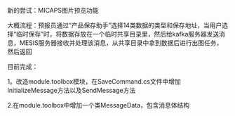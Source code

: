 新的尝试：MICAPS图片预览功能

大概流程：预报员通过“产品保存助手”选择14类数据的类型和保存地址，当用户选择“临时保存”时，将数据存放在一个临时共享目录里，然后给kafka服务器发送消息，MESIS服务器接收并处理该消息，从共享目录中拿到数据后进行出图任务，然后返回

目前完成：

1。改造module.toolbox模块，在SaveCommand.cs文件中增加InitializeMessage方法以及SendMessage方法

2.在module.toolbox中增加一个类MessageData，包含消息体结构

